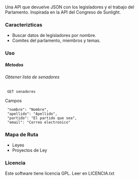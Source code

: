 Una API que devuelve JSON con los legisladores y el trabajo del Parlamento. Inspirada en la API del Congreso de Sunlight. 

### Caracterizticas

* Buscar datos de legisladores por nombre.
* Comites del parlamento, miembros y temas.


### Uso

##### Metodos

###### Obtener lista de senadores

     GET senadores

 Campos

     "nombre": "Nombre",
     "apellido": "Apellido",
     "partido": "El partido que sea",
     "email": "Correo electronico"

### Mapa de Ruta

* Leyes
* Proyectos de Ley

### Licencia

Este software tiene licencia GPL. Leer en LICENCIA.txt
